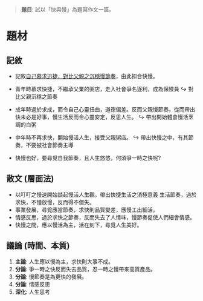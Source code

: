 > **題目**:
> 試以「快與慢」為題寫作文一篇。

# 題材
## 記敘
- 記敘<u>自己慕求迅捷，對比父親之沉穩慢節奏</u>，由此扣合快慢。

- 青年時慕求快捷，不繼承父業的粥店，走入社會爭名逐利，成為保險員
  ↪ 對比父親沉穩之節奏

- 成年時過於求成，而令自己心靈扭曲，道德偏差。反而父親慢節奏，從而帶出快未必是好事，慢生活反而令心靈安定，反思人生。
  ↪ 帶出開始體會慢活烹調的白粥

- 中年時不再求快，開始慢活人生，接受父親粥店。
  ↪ 帶出快慢之中，有其節奏，不要被社會節奏主導

- 快慢也好，要尋覓自我節奏，且人生悠悠，何須爭一時之快呢?

## 散文 (層面法)
- 以叮叮之慢速開始談起慢活人生觀，帶出快捷生活之消極意義 生活節奏，過於求快，不懂放慢，反而得不償失。
- 事業發展，尋覓應當節奏，求快則品質變差，應慢工出細活。
- 情感反思，過於求快之節奏，反而失去了人情味，慢節奏促使人們細會情感。
- 快慢之間，應以慢活為主，活在刻下，尋覓人生美好。

## 議論 (時間、本質)
1. **主論**: 人生應以慢為主，求快則大事不成。
2. **分論**: 爭一時之快反而失去品質，忍一時之慢帶來高質產品。
3. **分論**: 慢節奏是為更快的發展。
4. **分論**: 情感反思
5. **深化**: 人生思考